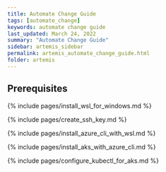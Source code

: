 ```yaml
---
title: Automate Change Guide
tags: [automate_change]
keywords: automate change guide
last_updated: March 24, 2022
summary: "Automate Change Guide"
sidebar: artemis_sidebar
permalink: artemis_automate_change_guide.html
folder: artemis
---
```


## Prerequisites

{% include pages/install_wsl_for_windows.md %}

{% include pages/create_ssh_key.md %}

{% include pages/install_azure_cli_with_wsl.md %}

{% include pages/install_aks_with_azure_cli.md %}

{% include pages/configure_kubectl_for_aks.md %}